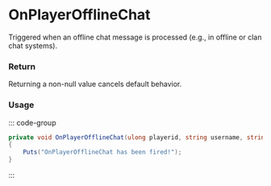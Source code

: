 # OnPlayerOfflineChat
<Badge type="info" text="Player"/><Badge type="danger" text="Carbon Compatible"/><Badge type="warning" text="Oxide Compatible"/>
Triggered when an offline chat message is processed (e.g., in offline or clan chat systems).

### Return
Returning a non-null value cancels default behavior.

### Usage
::: code-group
```csharp [Example]
private void OnPlayerOfflineChat(ulong playerid, string username, string message, ConVar.Chat.ChatChannel channel)
{
	Puts("OnPlayerOfflineChat has been fired!");
}
```
:::
